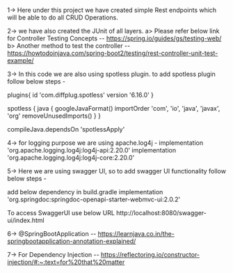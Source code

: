 1-> Here under this project we have created simple Rest endpoints which will
be able to do all CRUD Operations.

2-> we have also created the JUnit of all layers. 
    a> Please refer below link for Controller Testing Concepts -- https://spring.io/guides/gs/testing-web/    
    b> Another method to test the controller -- https://howtodoinjava.com/spring-boot2/testing/rest-controller-unit-test-example/

3-> In this code we are also using spotless plugin. to add spotless plugin follow below steps -

plugins{
id 'com.diffplug.spotless' version '6.16.0'
}

spotless {
java {
googleJavaFormat()
importOrder 'com', 'io', 'java', 'javax', 'org'
removeUnusedImports()
}
}

compileJava.dependsOn 'spotlessApply'

4-> for logging purpose we are using apache.log4j -
implementation 'org.apache.logging.log4j:log4j-api:2.20.0'
implementation 'org.apache.logging.log4j:log4j-core:2.20.0'

5-> Here we are using swagger UI, so to add swagger UI functionality follow below steps -

add below dependency in build.gradle
implementation 'org.springdoc:springdoc-openapi-starter-webmvc-ui:2.0.2'

To access SwaggerUI use below URL
http://localhost:8080/swagger-ui/index.html

6-> @SpringBootApplication -- https://learnjava.co.in/the-springbootapplication-annotation-explained/

7-> For Dependency Injection -- https://reflectoring.io/constructor-injection/#:~:text=for%20that%20matter
